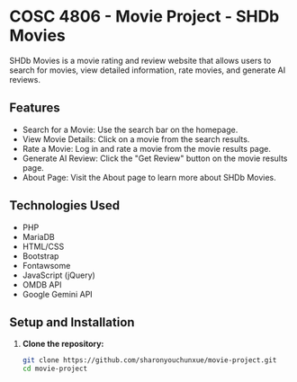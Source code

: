 # COSC 4806 - Movie Project - SHDb Movies

SHDb Movies is a movie rating and review website that allows users to search for movies, view detailed information, rate movies, and generate AI reviews.

## Features
- Search for a Movie: Use the search bar on the homepage.
- View Movie Details: Click on a movie from the search results.
- Rate a Movie: Log in and rate a movie from the movie results page.
- Generate AI Review: Click the "Get Review" button on the movie results page.
- About Page: Visit the About page to learn more about SHDb Movies.

## Technologies Used
- PHP
- MariaDB
- HTML/CSS
- Bootstrap
- Fontawsome
- JavaScript (jQuery)
- OMDB API
- Google Gemini API

## Setup and Installation
1. **Clone the repository:**
   ```bash
   git clone https://github.com/sharonyouchunxue/movie-project.git
   cd movie-project
